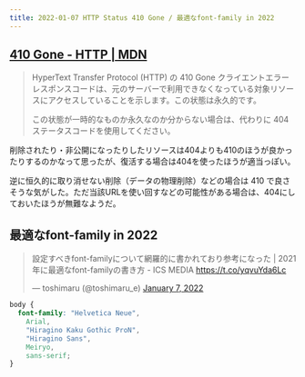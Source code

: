```yaml
---
title: 2022-01-07 HTTP Status 410 Gone / 最適なfont-family in 2022
---
```


## [410 Gone - HTTP | MDN](https://developer.mozilla.org/ja/docs/Web/HTTP/Status/410)

> HyperText Transfer Protocol (HTTP) の 410 Gone クライエントエラーレスポンスコードは、元のサーバーで利用できなくなっている対象リソースにアクセスしていることを示します。この状態は永久的です。
>
> この状態が一時的なものか永久なのか分からない場合は、代わりに 404 ステータスコードを使用してください。

削除されたり・非公開になったりしたリソースは404よりも410のほうが良かったりするのかなって思ったが、復活する場合は404を使ったほうが適当っぽい。

逆に恒久的に取り消せない削除（データの物理削除）などの場合は 410 で良さそうな気がした。ただ当該URLを使い回すなどの可能性がある場合は、404にしておいたほうが無難なようだ。

## 最適なfont-family in 2022

<blockquote class="twitter-tweet"><p lang="ja" dir="ltr">設定すべきfont-familyについて網羅的に書かれており参考になった | 2021年に最適なfont-familyの書き方 - ICS MEDIA <a href="https://t.co/yqvuYda6Lc">https://t.co/yqvuYda6Lc</a></p>&mdash; toshimaru (@toshimaru_e) <a href="https://twitter.com/toshimaru_e/status/1479304524682899456?ref_src=twsrc%5Etfw">January 7, 2022</a></blockquote> <script async src="https://platform.twitter.com/widgets.js" charset="utf-8"></script>

```css
body {
  font-family: "Helvetica Neue",
    Arial,
    "Hiragino Kaku Gothic ProN",
    "Hiragino Sans",
    Meiryo,
    sans-serif;
}
```
